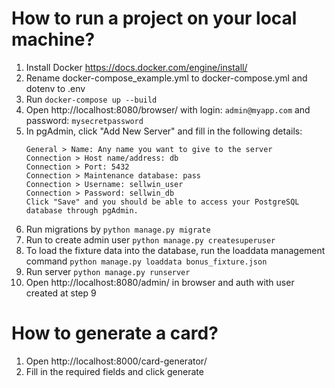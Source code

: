 # How to run a project on your local machine?
1. Install Docker https://docs.docker.com/engine/install/
2. Rename docker-compose_example.yml to docker-compose.yml and dotenv to .env
3. Run `docker-compose up --build`
4. Open http://localhost:8080/browser/ with login: `admin@myapp.com` and password: `mysecretpassword`
5. In pgAdmin, click "Add New Server" and fill in the following details:
    ```
    General > Name: Any name you want to give to the server
    Connection > Host name/address: db
    Connection > Port: 5432
    Connection > Maintenance database: pass
    Connection > Username: sellwin_user
    Connection > Password: sellwin_db
    Click "Save" and you should be able to access your PostgreSQL database through pgAdmin.
    
6. Run migrations by `python manage.py migrate`
7. Run to create admin user `python manage.py createsuperuser` 
8. To load the fixture data into the database, run the loaddata management command `python manage.py loaddata bonus_fixture.json`
9. Run server `python manage.py runserver`
10. Open http://localhost:8080/admin/ in browser and auth with user created at step 9


# How to generate a card?
1. Open http://localhost:8000/card-generator/
2. Fill in the required fields and click generate



